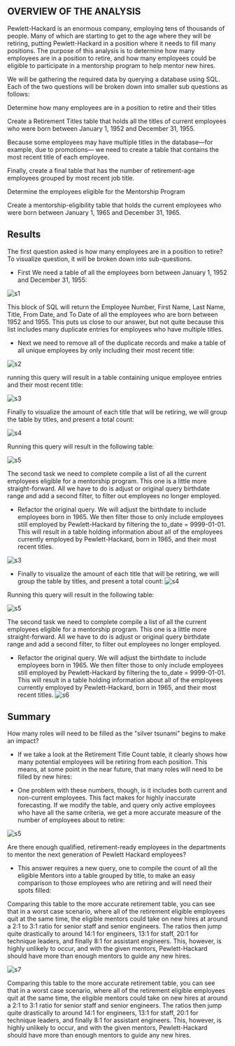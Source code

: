 ## OVERVIEW OF THE ANALYSIS
Pewlett-Hackard is an enormous company, employing tens of thousands of people. Many of which are starting to get to the age where they will be retiring, putting Pewlett-Hackard in a position where it needs to fill many positions. The purpose of this analysis is to determine how many employees are in a position to retire, and how many employees could be eligible to participate in a mentorship program to help mentor new hires.

We will be gathering the required data by querying a database using SQL. Each of the two questions will be broken down into smaller sub questions as follows:

Determine how many employees are in a position to retire and their titles

Create a Retirement Titles table that holds all the titles of current employees who were born between January 1, 1952 and December 31, 1955.

Because some employees may have multiple titles in the database—for example, due to promotions— we need to create a table that contains the most recent title of each employee.

Finally, create a final table that has the number of retirement-age employees grouped by most recent job title.

Determine the employees eligible for the Mentorship Program

Create a mentorship-eligibility table that holds the current employees who were born between January 1, 1965 and December 31, 1965.
## Results
The first question asked is how many employees are in a position to retire? To visualize question, it will be broken down into sub-questions.

* First We need a table of all the employees born between January 1, 1952 and December 31, 1955:


![s1](https://user-images.githubusercontent.com/111541268/194394267-e0f6260d-b513-4d37-9378-6ecf34f1fee0.png)


This block of SQL will return the Employee Number, First Name, Last Name, Title, From Date, and To Date of all the employees who are born between 1952 and 1955. This puts us close to our answer, but not quite because this list includes many duplicate entries for employees who have multiple titles.

* Next we need to remove all of the duplicate records and make a table of all unique employees by only including their most recent title:

![s2](https://user-images.githubusercontent.com/111541268/194394324-37092ec1-c820-449d-bee9-029f3974d224.png)



running this query will result in a table containing unique employee entries and their most recent title:

![s3](https://user-images.githubusercontent.com/111541268/194396174-97a45ca0-f212-46e8-9f06-b740f2cc579f.png)


Finally to visualize the amount of each title that will be retiring, we will group the table by titles, and present a total count:

![s4](https://user-images.githubusercontent.com/111541268/194396218-fd601c3f-7572-43c8-aeb7-eac7af15800f.png)


Running this query will result in the following table:

![s5](https://user-images.githubusercontent.com/111541268/194396254-1ea5af7b-494e-4823-b929-23e73a3668c3.png)


The second task we need to complete compile a list of all the current employees eligible for a mentorship program. This one is a little more straight-forward. All we have to do is adjust or original query birthdate range and add a second filter, to filter out employees no longer employed.

* Refactor the original query. We will adjust the birthdate to include employees born in 1965. We then filter those to only include employees still employed by Pewlett-Hackard by filtering the to_date = 9999-01-01. This will result in a table holding information about all of the employees currently employed by Pewlett-Hackard, born in 1965, and their most recent titles.

![s3](https://user-images.githubusercontent.com/111541268/194394355-6cb08d27-c001-43b5-92e9-c852a577cf4a.png)

* Finally to visualize the amount of each title that will be retiring, we will group the table by titles, and present a total count:
![s4](https://user-images.githubusercontent.com/111541268/194394478-8af26230-f916-4608-85cf-493468346928.png)

Running this query will result in the following table:

![s5](https://user-images.githubusercontent.com/111541268/194394503-e940daa0-8ec5-46b8-9ab5-dcb0a57d74f3.png)

The second task we need to complete compile a list of all the current employees eligible for a mentorship program. This one is a little more straight-forward. All we have to do is adjust or original query birthdate range and add a second filter, to filter out employees no longer employed.

* Refactor the original query. We will adjust the birthdate to include employees born in 1965. We then filter those to only include employees still employed by Pewlett-Hackard by filtering the to_date = 9999-01-01. This will result in a table holding information about all of the employees currently employed by Pewlett-Hackard, born in 1965, and their most recent titles.
![s6](https://user-images.githubusercontent.com/111541268/194394555-49f99d6f-91d9-4a86-9a55-ec428cee38fb.png)



## Summary
How many roles will need to be filled as the "silver tsunami" begins to make an impact?

* If we take a look at the Retirement Title Count table, it clearly shows how many potential employees will be retiring from each position. This means, at some point in the near future, that many roles will need to be filled by new hires:


* One problem with these numbers, though, is it includes both current and non-current employees. This fact makes for highly inaccurate forecasting. If we modify the table, and query only active employees who have all the same criteria, we get a more accurate measure of the number of employees about to retire:

![s5](https://user-images.githubusercontent.com/111541268/194394626-e8455415-502f-4a2c-9506-00a0cb0f4d28.png)


Are there enough qualified, retirement-ready employees in the departments to mentor the next generation of Pewlett Hackard employees?

* This answer requires a new query, one to compile the count of all the eligible Mentors into a table grouped by title, to make an easy comparison to those employees who are retiring and will need their spots filled:


Comparing this table to the more accurate retirement table, you can see that in a worst case scenario, where all of the retirement eligible employees quit at the same time, the eligible mentors could take on new hires at around a 2:1 to 3:1 ratio for senior staff and senior engineers. The ratios then jump quite drastically to around 14:1 for engineers, 13:1 for staff, 20:1 for technique leaders, and finally 8:1 for assistant engineers. This, however, is highly unlikely to occur, and with the given mentors, Pewlett-Hackard should have more than enough mentors to guide any new hires.

![s7](https://user-images.githubusercontent.com/111541268/194394644-6b4b8606-c160-429d-ad6a-cb83a52c499b.png)

Comparing this table to the more accurate retirement table, you can see that in a worst case scenario, where all of the retirement eligible employees quit at the same time, the eligible mentors could take on new hires at around a 2:1 to 3:1 ratio for senior staff and senior engineers. The ratios then jump quite drastically to around 14:1 for engineers, 13:1 for staff, 20:1 for technique leaders, and finally 8:1 for assistant engineers. This, however, is highly unlikely to occur, and with the given mentors, Pewlett-Hackard should have more than enough mentors to guide any new hires.

